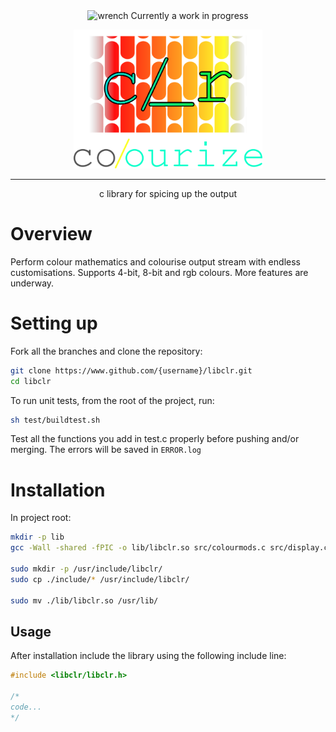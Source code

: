 <div align="center">
<img height="20" src="https://img.icons8.com/dusk/64/wrench.png" alt="wrench"/>
Currently a work in progress

<img width="60%" src="images/banner.png"></img>

<hr>
<p>c library for spicing up the output</p>
</div>

# Overview

Perform colour mathematics and colourise output stream with endless customisations. Supports 4-bit, 8-bit and rgb colours. More features are underway.

# Setting up

Fork all the branches and clone the repository:

```bash
git clone https://www.github.com/{username}/libclr.git
cd libclr
```

To run unit tests, from the root of the project, run:

```bash
sh test/buildtest.sh
```

Test all the functions you add in test.c properly before pushing and/or merging.
The errors will be saved in `ERROR.log`

# Installation

In project root:

```bash
mkdir -p lib
gcc -Wall -shared -fPIC -o lib/libclr.so src/colourmods.c src/display.c -Iinclude

sudo mkdir -p /usr/include/libclr/
sudo cp ./include/* /usr/include/libclr/

sudo mv ./lib/libclr.so /usr/lib/
```

## Usage

After installation include the library using the following include line:

```c
#include <libclr/libclr.h>

/*
code...
*/
```
